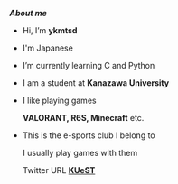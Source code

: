 ***About me***

- Hi, I’m **ykmtsd**
- I'm Japanese
- I’m currently learning C and Python
- I am a student at **Kanazawa University**
- I like playing games

  **VALORANT, R6S, Minecraft** etc.

- This is the e-sports club I belong to
  
  I usually play games with them

  Twitter URL [**KUeST**](https://twitter.com/kanazawaesports)

<!---
ykmtsd/ykmtsd is a ✨ special ✨ repository because its `README.md` (this file) appears on your GitHub profile.
You can click the Preview link to take a look at your changes.
--->
